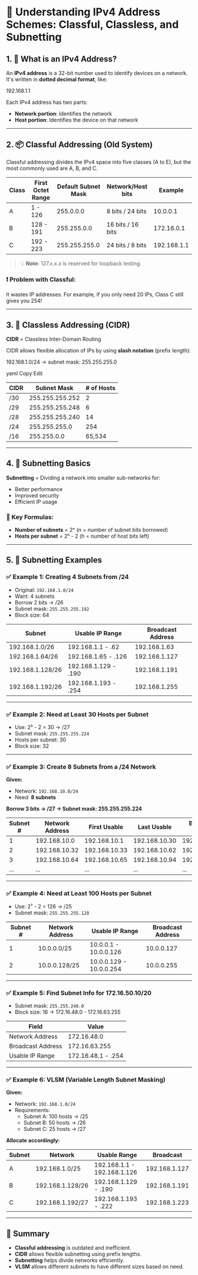 # 📘 Understanding IPv4 Address Schemes: Classful, Classless, and Subnetting

## 1. 🧠 What is an IPv4 Address?

An **IPv4 address** is a 32-bit number used to identify devices on a network. It's written in **dotted decimal format**, like:

192.168.1.1

Each IPv4 address has two parts:
- **Network portion**: Identifies the network
- **Host portion**: Identifies the device on that network

---

## 2. 📦 Classful Addressing (Old System)

Classful addressing divides the IPv4 space into five classes (A to E), but the most commonly used are A, B, and C.

| Class | First Octet Range | Default Subnet Mask | Network/Host bits | Example        |
|-------|-------------------|----------------------|-------------------|----------------|
| A     | 1 - 126           | 255.0.0.0            | 8 bits / 24 bits  | 10.0.0.1       |
| B     | 128 - 191         | 255.255.0.0          | 16 bits / 16 bits | 172.16.0.1     |
| C     | 192 - 223         | 255.255.255.0        | 24 bits / 8 bits  | 192.168.1.1    |

> 💡 **Note**: 127.x.x.x is reserved for loopback testing.

### ❗ Problem with Classful:
It wastes IP addresses. For example, if you only need 20 IPs, Class C still gives you 254!

---

## 3. 🚫 Classless Addressing (CIDR)

**CIDR** = Classless Inter-Domain Routing

CIDR allows flexible allocation of IPs by using **slash notation** (prefix length):

192.168.1.0/24 → subnet mask: 255.255.255.0

yaml
Copy
Edit

| CIDR      | Subnet Mask        | # of Hosts |
|-----------|--------------------|------------|
| /30       | 255.255.255.252    | 2          |
| /29       | 255.255.255.248    | 6          |
| /28       | 255.255.255.240    | 14         |
| /24       | 255.255.255.0      | 254        |
| /16       | 255.255.0.0        | 65,534     |

---

## 4. 🧮 Subnetting Basics

**Subnetting** = Dividing a network into smaller sub-networks for:

- Better performance
- Improved security
- Efficient IP usage

### 📌 Key Formulas:
- **Number of subnets** = 2ⁿ (n = number of subnet bits borrowed)
- **Hosts per subnet** = 2ʰ - 2 (h = number of host bits left)

---

## 5. 📘 Subnetting Examples

### ✅ Example 1: Creating 4 Subnets from /24

- Original: `192.168.1.0/24`
- Want: 4 subnets
- Borrow 2 bits → /26
- Subnet mask: `255.255.255.192`
- Block size: 64

| Subnet        | Usable IP Range        | Broadcast Address |
|---------------|------------------------|-------------------|
| 192.168.1.0/26 | 192.168.1.1 - .62      | 192.168.1.63      |
| 192.168.1.64/26 | 192.168.1.65 - .126    | 192.168.1.127     |
| 192.168.1.128/26 | 192.168.1.129 - .190  | 192.168.1.191     |
| 192.168.1.192/26 | 192.168.1.193 - .254  | 192.168.1.255     |

---

### ✅ Example 2: Need at Least 30 Hosts per Subnet

- Use: 2⁵ - 2 = 30 → /27
- Subnet mask: `255.255.255.224`
- Hosts per subnet: 30
- Block size: 32

---

### ✅ Example 3: Create 8 Subnets from a /24 Network

**Given:**
- Network: `192.168.10.0/24`
- Need: **8 subnets**

**Borrow 3 bits → /27 → Subnet mask: 255.255.255.224**

| Subnet # | Network Address | First Usable | Last Usable | Broadcast Address |
|----------|------------------|--------------|-------------|-------------------|
| 1        | 192.168.10.0     | 192.168.10.1 | 192.168.10.30 | 192.168.10.31   |
| 2        | 192.168.10.32    | 192.168.10.33 | 192.168.10.62 | 192.168.10.63  |
| 3        | 192.168.10.64    | 192.168.10.65 | 192.168.10.94 | 192.168.10.95  |
| ...      | ...              | ...           | ...          | ...               |

---

### ✅ Example 4: Need at Least 100 Hosts per Subnet

- Use: 2⁷ - 2 = 126 → /25
- Subnet mask: `255.255.255.128`

| Subnet # | Network Address | Usable IP Range         | Broadcast Address |
|----------|------------------|-------------------------|-------------------|
| 1        | 10.0.0.0/25      | 10.0.0.1 - 10.0.0.126   | 10.0.0.127         |
| 2        | 10.0.0.128/25    | 10.0.0.129 - 10.0.0.254 | 10.0.0.255         |

---

### ✅ Example 5: Find Subnet Info for 172.16.50.10/20

- Subnet mask: `255.255.240.0`
- Block size: 16 → 172.16.48.0 - 172.16.63.255

| Field              | Value                |
|--------------------|----------------------|
| Network Address    | 172.16.48.0          |
| Broadcast Address  | 172.16.63.255        |
| Usable IP Range    | 172.16.48.1 - .254   |

---

### ✅ Example 6: VLSM (Variable Length Subnet Masking)

**Given:**
- Network: `192.168.1.0/24`
- Requirements:
  - Subnet A: 100 hosts → /25
  - Subnet B: 50 hosts → /26
  - Subnet C: 25 hosts → /27

**Allocate accordingly:**

| Subnet | Network            | Usable Range                | Broadcast       |
|--------|--------------------|-----------------------------|-----------------|
| A      | 192.168.1.0/25     | 192.168.1.1 - 192.168.1.126 | 192.168.1.127   |
| B      | 192.168.1.128/26   | 192.168.1.129 - .190        | 192.168.1.191   |
| C      | 192.168.1.192/27   | 192.168.1.193 - .222        | 192.168.1.223   |

---

## 📎 Summary

- **Classful addressing** is outdated and inefficient.
- **CIDR** allows flexible subnetting using prefix lengths.
- **Subnetting** helps divide networks efficiently.
- **VLSM** allows different subnets to have different sizes based on need.
